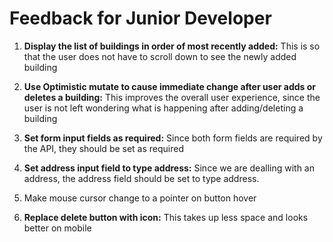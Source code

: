 # Feedback for Junior Developer

1. **Display the list of buildings in order of most recently added:** This is so that the user does not have to scroll down to see the newly added building

2. **Use Optimistic mutate to cause immediate change after user adds or deletes a building:** This improves the overall user experience, since the user is not left wondering what is happening after adding/deleting a building

3. **Set form input fields as required:** Since both form fields are required by the API, they should be set as required

4. **Set address input field to type address:**
   Since we are dealling with an address, the address field should be set to type address.

5. Make mouse cursor change to a pointer on button hover

6. **Replace delete button with icon:** This takes up less space and looks better on mobile
